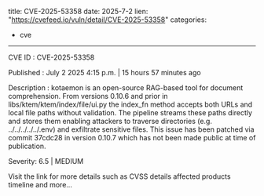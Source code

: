  
title: CVE-2025-53358
date: 2025-7-2
lien: "https://cvefeed.io/vuln/detail/CVE-2025-53358"
categories:
  - cve
---

CVE ID : CVE-2025-53358

Published :  July 2
2025
4:15 p.m. | 15 hours
57 minutes ago

Description : kotaemon is an open-source RAG-based tool for document comprehension. From versions 0.10.6 and prior
in libs/ktem/ktem/index/file/ui.py
the index_fn method accepts both URLs and local file paths without validation. The pipeline streams these paths directly and stores them
enabling attackers to traverse directories (e.g. ../../../../../.env) and exfiltrate sensitive files. This issue has been patched via commit 37cdc28
in version 0.10.7 which has not been made public at time of publication.

Severity: 6.5 | MEDIUM

Visit the link for more details
such as CVSS details
affected products
timeline
and more...
